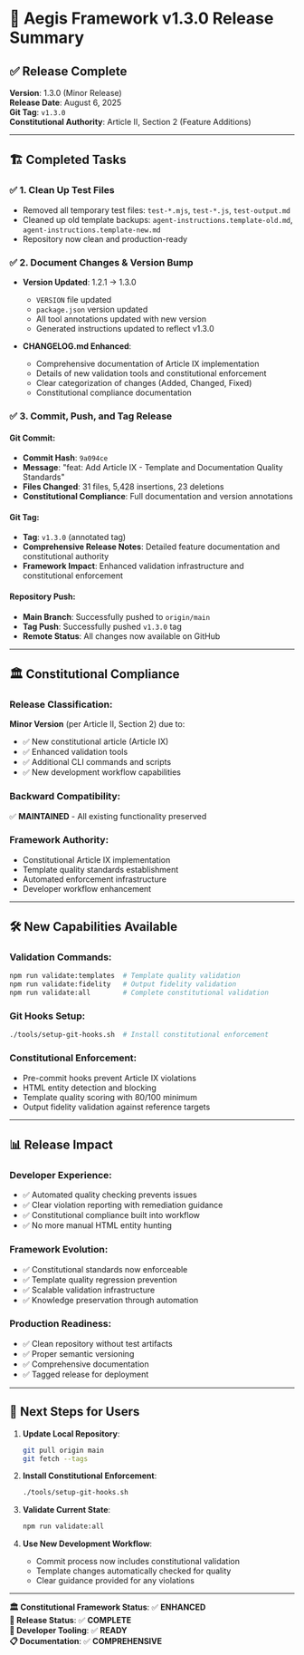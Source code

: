 # 🚀 Aegis Framework v1.3.0 Release Summary

## ✅ **Release Complete**

**Version**: 1.3.0 (Minor Release)  
**Release Date**: August 6, 2025  
**Git Tag**: `v1.3.0`  
**Constitutional Authority**: Article II, Section 2 (Feature Additions)

---

## 🏗️ **Completed Tasks**

### ✅ 1. Clean Up Test Files
- Removed all temporary test files: `test-*.mjs`, `test-*.js`, `test-output.md`
- Cleaned up old template backups: `agent-instructions.template-old.md`, `agent-instructions.template-new.md`
- Repository now clean and production-ready

### ✅ 2. Document Changes & Version Bump
- **Version Updated**: 1.2.1 → 1.3.0
  - `VERSION` file updated
  - `package.json` version updated
  - All tool annotations updated with new version
  - Generated instructions updated to reflect v1.3.0

- **CHANGELOG.md Enhanced**:
  - Comprehensive documentation of Article IX implementation
  - Details of new validation tools and constitutional enforcement
  - Clear categorization of changes (Added, Changed, Fixed)
  - Constitutional compliance documentation

### ✅ 3. Commit, Push, and Tag Release

#### **Git Commit**:
- **Commit Hash**: `9a094ce`
- **Message**: "feat: Add Article IX - Template and Documentation Quality Standards"
- **Files Changed**: 31 files, 5,428 insertions, 23 deletions
- **Constitutional Compliance**: Full documentation and version annotations

#### **Git Tag**:
- **Tag**: `v1.3.0` (annotated tag)
- **Comprehensive Release Notes**: Detailed feature documentation and constitutional authority
- **Framework Impact**: Enhanced validation infrastructure and constitutional enforcement

#### **Repository Push**:
- **Main Branch**: Successfully pushed to `origin/main`
- **Tag Push**: Successfully pushed `v1.3.0` tag
- **Remote Status**: All changes now available on GitHub

---

## 🏛️ **Constitutional Compliance**

### **Release Classification**: 
**Minor Version** (per Article II, Section 2) due to:
- ✅ New constitutional article (Article IX)
- ✅ Enhanced validation tools
- ✅ Additional CLI commands and scripts
- ✅ New development workflow capabilities

### **Backward Compatibility**: 
✅ **MAINTAINED** - All existing functionality preserved

### **Framework Authority**:
- Constitutional Article IX implementation
- Template quality standards establishment
- Automated enforcement infrastructure
- Developer workflow enhancement

---

## 🛠️ **New Capabilities Available**

### **Validation Commands**:
```bash
npm run validate:templates  # Template quality validation
npm run validate:fidelity   # Output fidelity validation
npm run validate:all        # Complete constitutional validation
```

### **Git Hooks Setup**:
```bash
./tools/setup-git-hooks.sh  # Install constitutional enforcement
```

### **Constitutional Enforcement**:
- Pre-commit hooks prevent Article IX violations
- HTML entity detection and blocking
- Template quality scoring with 80/100 minimum
- Output fidelity validation against reference targets

---

## 📊 **Release Impact**

### **Developer Experience**:
- ✅ Automated quality checking prevents issues
- ✅ Clear violation reporting with remediation guidance
- ✅ Constitutional compliance built into workflow
- ✅ No more manual HTML entity hunting

### **Framework Evolution**:
- ✅ Constitutional standards now enforceable
- ✅ Template quality regression prevention
- ✅ Scalable validation infrastructure
- ✅ Knowledge preservation through automation

### **Production Readiness**:
- ✅ Clean repository without test artifacts
- ✅ Proper semantic versioning
- ✅ Comprehensive documentation
- ✅ Tagged release for deployment

---

## 🎯 **Next Steps for Users**

1. **Update Local Repository**:
   ```bash
   git pull origin main
   git fetch --tags
   ```

2. **Install Constitutional Enforcement**:
   ```bash
   ./tools/setup-git-hooks.sh
   ```

3. **Validate Current State**:
   ```bash
   npm run validate:all
   ```

4. **Use New Development Workflow**:
   - Commit process now includes constitutional validation
   - Template changes automatically checked for quality
   - Clear guidance provided for any violations

---

**🏛️ Constitutional Framework Status**: ✅ **ENHANCED**  
**🚀 Release Status**: ✅ **COMPLETE**  
**🔧 Developer Tooling**: ✅ **READY**  
**📋 Documentation**: ✅ **COMPREHENSIVE**
